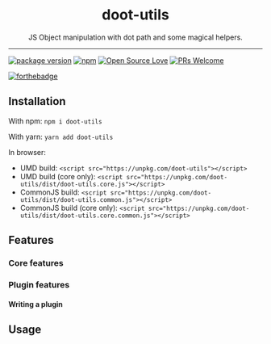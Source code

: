<div align="center">
<h1>doot-utils</h1>

<p>JS Object manipulation with dot path and some magical helpers.</p>
</div>

<hr />



[![package version](https://img.shields.io/github/package-json/v/badges/shields.svg)](https://github.com/nash403/doot-utils)
[![npm](https://img.shields.io/npm/dm/localeval.svg)](https://www.npmjs.com/package/doot-utils)
[![Open Source Love](https://badges.frapsoft.com/os/mit/mit.svg?v=102)](https://github.com/ellerbrock/open-source-badge/)
[![PRs Welcome](https://img.shields.io/badge/PRs-welcome-brightgreen.svg?style=flat-square)](http://makeapullrequest.com)

[![forthebadge](http://forthebadge.com/badges/built-with-love.svg)](http://forthebadge.com)


## Installation

With npm: `npm i doot-utils`

With yarn: `yarn add doot-utils`

In browser:
  * UMD build: `<script src="https://unpkg.com/doot-utils"></script>`
  * UMD build (core only): `<script src="https://unpkg.com/doot-utils/dist/doot-utils.core.js"></script>`
  * CommonJS build: `<script src="https://unpkg.com/doot-utils/dist/doot-utils.common.js"></script>`
  * CommonJS build (core only): `<script src="https://unpkg.com/doot-utils/dist/doot-utils.core.common.js"></script>`

## Features

### Core features

### Plugin features

#### Writing a plugin

## Usage
